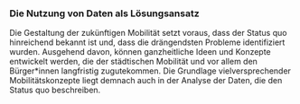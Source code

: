 ### Die Nutzung von Daten als Lösungsansatz

Die Gestaltung der zukünftigen Mobilität setzt voraus, dass der Status quo hinreichend bekannt ist und, dass die 
drängendsten Probleme identifiziert wurden. Ausgehend davon, können ganzheitliche Ideen und Konzepte entwickelt werden, 
die der städtischen Mobilität und vor allem den Bürger*innen langfristig zugutekommen. Die Grundlage vielversprechender
Mobilitätskonzepte liegt demnach auch in der Analyse der Daten, die den Status quo beschreiben.

